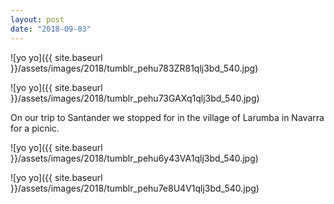 ```yaml
---
layout: post
date: "2018-09-03"
---
```


![yo yo]({{ site.baseurl }}/assets/images/2018/tumblr_pehu783ZR81qlj3bd_540.jpg)

![yo yo]({{ site.baseurl }}/assets/images/2018/tumblr_pehu73GAXq1qlj3bd_540.jpg)

On our trip to Santander we stopped for in the village of Larumba in Navarra for a picnic.

![yo yo]({{ site.baseurl }}/assets/images/2018/tumblr_pehu6y43VA1qlj3bd_540.jpg)

![yo yo]({{ site.baseurl }}/assets/images/2018/tumblr_pehu7e8U4V1qlj3bd_540.jpg)
